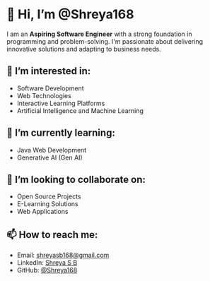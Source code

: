 # 👋 Hi, I’m @Shreya168

I am an **Aspiring Software Engineer** with a strong foundation in programming and problem-solving. I'm passionate about delivering innovative solutions and adapting to business needs.

## 👀 I’m interested in:
- Software Development
- Web Technologies
- Interactive Learning Platforms
- Artificial Intelligence and Machine Learning

## 🌱 I’m currently learning:
- Java Web Development
- Generative AI (Gen AI)

## 💞️ I’m looking to collaborate on:
- Open Source Projects
- E-Learning Solutions
- Web Applications

## 📫 How to reach me:
- Email: [shreyasb168@gmail.com](mailto:shreyasb168@gmail.com)
- LinkedIn: [Shreya S B](https://www.linkedin.com/in/shreya-s-b-195383229)
- GitHub: [@Shreya168](https://github.com/Shreya168)


<!---
Shreya168/Shreya168 is a ✨ special ✨ repository because its `README.md` (this file) appears on your GitHub profile.
You can click the Preview link to take a look at your changes.
--->
